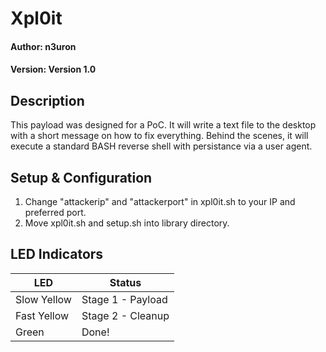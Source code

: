 # Xpl0it
#### Author:  n3uron
#### Version: Version 1.0  

## Description

This payload was designed for a PoC.  It will write a text file to the desktop with a short message on how to fix everything.  Behind the scenes, it will execute a standard BASH reverse shell with persistance via a user agent.  

## Setup & Configuration 

1)  Change "attackerip" and "attackerport" in xpl0it.sh to your IP and preferred port.
2)  Move xpl0it.sh and setup.sh into library directory.

## LED Indicators

| LED              | Status                                |
| ---------------- | ------------------------------------- |
| Slow Yellow      | Stage 1 - Payload                     |
| Fast Yellow      | Stage 2 - Cleanup                     |
| Green            | Done!                                 |

 
